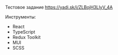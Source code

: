 Тестовое задание
https://yadi.sk/i/ZLBojH3LlyV_4A

Инструменты:

- React
- TypeScript
- Redux Toolkit
- MUI
- SCSS
  
